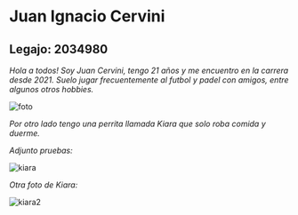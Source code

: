# Juan Ignacio Cervini

## Legajo: 2034980

*Hola a todos! Soy Juan Cervini, tengo 21 años y me encuentro en la carrera desde 2021. Suelo jugar frecuentemente al futbol y padel con amigos, entre algunos otros hobbies.*

![foto](https://user-images.githubusercontent.com/112520820/228404946-b3ef96d4-d9d2-4fe0-916d-ff59e0cb9862.PNG)

*Por otro lado tengo una perrita llamada Kiara que solo roba comida y duerme.* 

*Adjunto pruebas:*

![kiara](https://user-images.githubusercontent.com/112520820/228406158-66c56263-6eee-46a5-99d0-ba715f9cd47b.PNG)

*Otra foto de Kiara:*

![kiara2](https://user-images.githubusercontent.com/112520820/228882929-e8a293c3-9995-4a55-8e28-b80d3a443071.jpeg)


